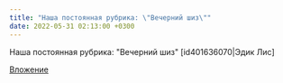 ```yaml
---
title: "Наша постоянная рубрика: \"Вечерний шиз\""
date: 2022-05-31 02:13:00 +0300
---
```


Наша постоянная рубрика: "Вечерний шиз"
[id401636070|Эдик Лис]

[Вложение](/assets/vk_photos/4/5H-beKDiFbs.jpg)
